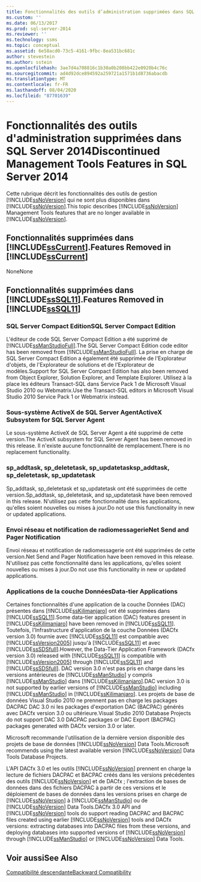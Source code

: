 ```yaml
---
title: Fonctionnalités des outils d’administration supprimées dans SQL Server 2014 | Microsoft Docs
ms.custom: ''
ms.date: 06/13/2017
ms.prod: sql-server-2014
ms.reviewer: ''
ms.technology: ssms
ms.topic: conceptual
ms.assetid: 6e58acd0-73c5-4161-9fbc-8ea531bc681c
author: stevestein
ms.author: sstein
ms.openlocfilehash: 3ae7d4a708816c1b30a0b208bb422e0920b4c76c
ms.sourcegitcommit: ad4d92dce894592a259721a1571b1d8736abacdb
ms.translationtype: MT
ms.contentlocale: fr-FR
ms.lasthandoff: 08/04/2020
ms.locfileid: "87701639"
---
```

# <a name="discontinued-management-tools-features-in-sql-server-2014"></a><span data-ttu-id="24484-102">Fonctionnalités des outils d'administration supprimées dans SQL Server 2014</span><span class="sxs-lookup"><span data-stu-id="24484-102">Discontinued Management Tools Features in SQL Server 2014</span></span>
  <span data-ttu-id="24484-103">Cette rubrique décrit les fonctionnalités des outils de gestion [!INCLUDE[ssNoVersion](../includes/ssnoversion-md.md)] qui ne sont plus disponibles dans [!INCLUDE[ssNoVersion](../includes/ssnoversion-md.md)].</span><span class="sxs-lookup"><span data-stu-id="24484-103">This topic describes [!INCLUDE[ssNoVersion](../includes/ssnoversion-md.md)] Management Tools features that are no longer available in [!INCLUDE[ssNoVersion](../includes/ssnoversion-md.md)].</span></span>  
  
## <a name="features-removed-in-sscurrent"></a><span data-ttu-id="24484-104">Fonctionnalités supprimées dans [!INCLUDE[ssCurrent](../includes/sscurrent-md.md)].</span><span class="sxs-lookup"><span data-stu-id="24484-104">Features Removed in [!INCLUDE[ssCurrent](../includes/sscurrent-md.md)]</span></span>  
 <span data-ttu-id="24484-105">None</span><span class="sxs-lookup"><span data-stu-id="24484-105">None</span></span>  
  
## <a name="features-removed-in-sssql11"></a><span data-ttu-id="24484-106">Fonctionnalités supprimées dans [!INCLUDE[ssSQL11](../includes/sssql11-md.md)].</span><span class="sxs-lookup"><span data-stu-id="24484-106">Features Removed in [!INCLUDE[ssSQL11](../includes/sssql11-md.md)]</span></span>  
  
### <a name="sql-server-compact-edition"></a><span data-ttu-id="24484-107">SQL Server Compact Edition</span><span class="sxs-lookup"><span data-stu-id="24484-107">SQL Server Compact Edition</span></span>  
 <span data-ttu-id="24484-108">L'éditeur de code SQL Server Compact Edition a été supprimé de [!INCLUDE[ssManStudioFull](../includes/ssmanstudiofull-md.md)].</span><span class="sxs-lookup"><span data-stu-id="24484-108">The SQL Server Compact Edition code editor has been removed from [!INCLUDE[ssManStudioFull](../includes/ssmanstudiofull-md.md)].</span></span> <span data-ttu-id="24484-109">La prise en charge de SQL Server Compact Edition a également été supprimée de l'Explorateur d'objets, de l'Explorateur de solutions et de l'Explorateur de modèles.</span><span class="sxs-lookup"><span data-stu-id="24484-109">Support for SQL Server Compact Edition has also been removed from Object Explorer, Solution Explorer, and Template Explorer.</span></span> <span data-ttu-id="24484-110">Utilisez à la place les éditeurs Transact-SQL dans Service Pack 1 de Microsoft Visual Studio 2010 ou Webmatrix.</span><span class="sxs-lookup"><span data-stu-id="24484-110">Use the Transact-SQL editors in Microsoft Visual Studio 2010 Service Pack 1 or Webmatrix instead.</span></span>  
  
### <a name="activex-subsystem-for-sql-server-agent"></a><span data-ttu-id="24484-111">Sous-système ActiveX de SQL Server Agent</span><span class="sxs-lookup"><span data-stu-id="24484-111">ActiveX Subsystem for SQL Server Agent</span></span>  
 <span data-ttu-id="24484-112">Le sous-système ActiveX de SQL Server Agent a été supprimé de cette version.</span><span class="sxs-lookup"><span data-stu-id="24484-112">The ActiveX subsystem for SQL Server Agent has been removed in this release.</span></span> <span data-ttu-id="24484-113">Il n'existe aucune fonctionnalité de remplacement.</span><span class="sxs-lookup"><span data-stu-id="24484-113">There is no replacement functionality.</span></span>  
  
### <a name="sp_addtask-sp_deletetask-sp_updatetask"></a><span data-ttu-id="24484-114">sp_addtask, sp_deletetask, sp_updatetask</span><span class="sxs-lookup"><span data-stu-id="24484-114">sp_addtask, sp_deletetask, sp_updatetask</span></span>  
 <span data-ttu-id="24484-115">Sp_addtask, sp_deletetask et sp_updatetask ont été supprimées de cette version.</span><span class="sxs-lookup"><span data-stu-id="24484-115">Sp_addtask, sp_deletetask, and sp_updatetask have been removed in this release.</span></span> <span data-ttu-id="24484-116">N'utilisez pas cette fonctionnalité dans les applications, qu'elles soient nouvelles ou mises à jour.</span><span class="sxs-lookup"><span data-stu-id="24484-116">Do not use this functionality in new or updated applications.</span></span>  
  
### <a name="net-send-and-pager-notification"></a><span data-ttu-id="24484-117">Envoi réseau et notification de radiomessagerie</span><span class="sxs-lookup"><span data-stu-id="24484-117">Net Send and Pager Notification</span></span>  
 <span data-ttu-id="24484-118">Envoi réseau et notification de radiomessagerie ont été supprimées de cette version.</span><span class="sxs-lookup"><span data-stu-id="24484-118">Net Send and Pager Notification have been removed in this release.</span></span> <span data-ttu-id="24484-119">N'utilisez pas cette fonctionnalité dans les applications, qu'elles soient nouvelles ou mises à jour.</span><span class="sxs-lookup"><span data-stu-id="24484-119">Do not use this functionality in new or updated applications.</span></span>  
  
### <a name="data-tier-applications"></a><span data-ttu-id="24484-120">Applications de la couche Données</span><span class="sxs-lookup"><span data-stu-id="24484-120">Data-tier Applications</span></span>  
 <span data-ttu-id="24484-121">Certaines fonctionnalités d'une application de la couche Données (DAC) présentes dans [!INCLUDE[ssKilimanjaro](../includes/sskilimanjaro-md.md)] ont été supprimées dans [!INCLUDE[ssSQL11](../includes/sssql11-md.md)].</span><span class="sxs-lookup"><span data-stu-id="24484-121">Some data-tier application (DAC) features present in [!INCLUDE[ssKilimanjaro](../includes/sskilimanjaro-md.md)] have been removed in [!INCLUDE[ssSQL11](../includes/sssql11-md.md)].</span></span> <span data-ttu-id="24484-122">Toutefois, l'Infrastructure d'application de la couche Données (DACfx version 3.0) fournie avec [!INCLUDE[ssSQL11](../includes/sssql11-md.md)] est compatible avec [!INCLUDE[ssVersion2005](../includes/ssversion2005-md.md)] jusqu'à [!INCLUDE[ssSQL11](../includes/sssql11-md.md)] et avec [!INCLUDE[ssSDSfull](../includes/sssdsfull-md.md)].</span><span class="sxs-lookup"><span data-stu-id="24484-122">However, the Data-Tier Application Framework (DACfx version 3.0) released with [!INCLUDE[ssSQL11](../includes/sssql11-md.md)] is compatible with [!INCLUDE[ssVersion2005](../includes/ssversion2005-md.md)] through [!INCLUDE[ssSQL11](../includes/sssql11-md.md)] and [!INCLUDE[ssSDSfull](../includes/sssdsfull-md.md)].</span></span> <span data-ttu-id="24484-123">DAC version 3.0 n'est pas pris en charge dans les versions antérieures de [!INCLUDE[ssManStudio](../includes/ssmanstudio-md.md)] y compris [!INCLUDE[ssManStudio](../includes/ssmanstudio-md.md)] dans [!INCLUDE[ssKilimanjaro](../includes/sskilimanjaro-md.md)].</span><span class="sxs-lookup"><span data-stu-id="24484-123">DAC version 3.0 is not supported by earlier versions of [!INCLUDE[ssManStudio](../includes/ssmanstudio-md.md)] including [!INCLUDE[ssManStudio](../includes/ssmanstudio-md.md)] in [!INCLUDE[ssKilimanjaro](../includes/sskilimanjaro-md.md)].</span></span> <span data-ttu-id="24484-124">Les projets de base de données Visual Studio 2010 ne prennent pas en charge les packages DACPAC DAC 3.0 ni les packages d'exportation DAC (BACPAC) générés avec DACfx version 3.0 ou ultérieure.</span><span class="sxs-lookup"><span data-stu-id="24484-124">Visual Studio 2010 Database Projects do not support DAC 3.0 DACPAC packages or DAC Export (BACPAC) packages generated with DACfx version 3.0 or later.</span></span>  
  
 <span data-ttu-id="24484-125">Microsoft recommande l'utilisation de la dernière version disponible des projets de base de données [!INCLUDE[ssNoVersion](../includes/ssnoversion-md.md)] Data Tools.</span><span class="sxs-lookup"><span data-stu-id="24484-125">Microsoft recommends using the latest available version [!INCLUDE[ssNoVersion](../includes/ssnoversion-md.md)] Data Tools Database Projects.</span></span>  
  
 <span data-ttu-id="24484-126">L'API DACfx 3.0 et les outils [!INCLUDE[ssNoVersion](../includes/ssnoversion-md.md)] prennent en charge la lecture de fichiers DACPAC et BACPAC créés dans les versions précédentes des outils [!INCLUDE[ssNoVersion](../includes/ssnoversion-md.md)] et de DACfx ; l'extraction de bases de données dans des fichiers DACPAC à partir de ces versions et le déploiement de bases de données dans les versions prises en charge de [!INCLUDE[ssNoVersion](../includes/ssnoversion-md.md)] à [!INCLUDE[ssManStudio](../includes/ssmanstudio-md.md)] ou de [!INCLUDE[ssNoVersion](../includes/ssnoversion-md.md)] Data Tools.</span><span class="sxs-lookup"><span data-stu-id="24484-126">DACfx 3.0 API and [!INCLUDE[ssNoVersion](../includes/ssnoversion-md.md)] tools do support reading DACPAC and BACPAC files created using earlier [!INCLUDE[ssNoVersion](../includes/ssnoversion-md.md)] tools and DACfx versions: extracting databases into DACPAC files from these versions, and deploying databases into supported versions of [!INCLUDE[ssNoVersion](../includes/ssnoversion-md.md)] through [!INCLUDE[ssManStudio](../includes/ssmanstudio-md.md)] or [!INCLUDE[ssNoVersion](../includes/ssnoversion-md.md)] Data Tools.</span></span>  
  
## <a name="see-also"></a><span data-ttu-id="24484-127">Voir aussi</span><span class="sxs-lookup"><span data-stu-id="24484-127">See Also</span></span>  
 [<span data-ttu-id="24484-128">Compatibilité descendante</span><span class="sxs-lookup"><span data-stu-id="24484-128">Backward Compatibility</span></span>](../../2014/getting-started/backward-compatibility.md)  
  
  
